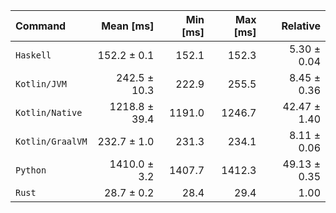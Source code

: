 | Command | Mean [ms] | Min [ms] | Max [ms] | Relative |
|:---|---:|---:|---:|---:|
| `Haskell` | 152.2 ± 0.1 | 152.1 | 152.3 | 5.30 ± 0.04 |
| `Kotlin/JVM` | 242.5 ± 10.3 | 222.9 | 255.5 | 8.45 ± 0.36 |
| `Kotlin/Native` | 1218.8 ± 39.4 | 1191.0 | 1246.7 | 42.47 ± 1.40 |
| `Kotlin/GraalVM` | 232.7 ± 1.0 | 231.3 | 234.1 | 8.11 ± 0.06 |
| `Python` | 1410.0 ± 3.2 | 1407.7 | 1412.3 | 49.13 ± 0.35 |
| `Rust` | 28.7 ± 0.2 | 28.4 | 29.4 | 1.00 |
